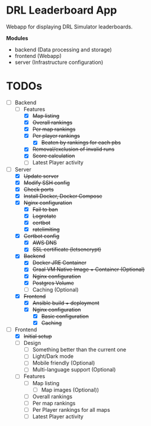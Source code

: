 # DRL Leaderboard App
Webapp for displaying DRL Simulator leaderboards.

**Modules**
* backend (Data processing and storage)
* frontend (Webapp)
* server (Infrastructure configuration)

# TODOs
* [ ] Backend
  * [ ] Features
    * [x] ~~Map listing~~
    * [x] ~~Overall rankings~~
    * [x] ~~Per map rankings~~
    * [x] ~~Per player rankings~~
      * [x] ~~Beaten by rankings for each pbs~~
    * [x] ~~Removal/exclusion of invalid runs~~
    * [x] ~~Score calculation~~
    * [ ] Latest Player activity
* [ ] Server
  * [x] ~~Update server~~
  * [x] ~~Modify SSH config~~
  * [x] ~~Check ports~~
  * [x] ~~Install Docker, Docker Compose~~
  * [x] ~~Nginx configuration~~
    * [x] ~~Fail to ban~~
    * [x] ~~Logrotate~~
    * [x] ~~certbot~~
    * [x] ~~ratelimiting~~
  * [x] ~~Certbot config~~
    * [x] ~~AWS DNS~~
    * [x] ~~SSL certificate (letsencrypt)~~
  * [x] ~~Backend~~
    * [x] ~~Docker JRE Container~~
    * [x] ~~Graal VM Native Image + Container (Optional)~~
    * [x] ~~Nginx configuration~~
    * [x] ~~Postgres Volume~~
    * [ ] Caching (Optional)
  * [x] ~~Frontend~~
    * [x] ~~Ansible build + deployment~~
    * [x] ~~Nginx configuration~~
      * [x] ~~Basic configuration~~
      * [x] ~~Caching~~
* [ ] Frontend
  * [x] ~~Initial setup~~
  * [ ] Design
    * [ ] Something better than the current one
    * [ ] Light/Dark mode
    * [ ] Mobile friendly (Optional)
    * [ ] Multi-language support (Optional)
  * [ ] Features
    * [ ] Map listing
      * [ ] Map images (Optional)) 
    * [ ] Overall rankings
    * [ ] Per map rankings
    * [ ] Per Player rankings for all maps
    * [ ] Latest Player activity
